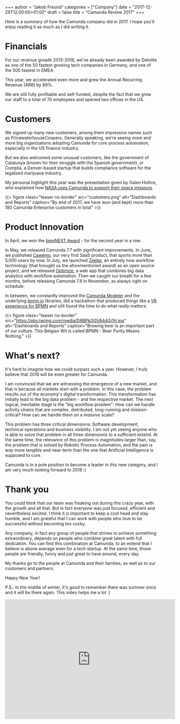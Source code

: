+++
author = "Jakob Freund"
categories = ["Company"]
date = "2017-12-29T12:00:00+01:00"
draft = false
title = "Camunda Review 2017"
+++

Here is a summary of how the Camunda company did in 2017. I hope you'll enjoy reading it as much as I did writing it.

# Financials

For our revenue growth 2013-2016, we've already been awarded by Deloitte as one of the 50 fastest growing tech companies in Germany, and one of the 500 fastest in EMEA.

This year, we accelerated even more and grew the Annual Recurring Revenue (ARR) by 89%. 

We are still fully profitable and self-funded, despite the fact that we grew our staff to a total of 70 employees and opened two offices in the US.

# Customers

 We signed up many new customers, among them impressive names such as PricewaterhouseCoopers. Generally speaking, we're seeing more and more big organizations adopting Camunda for core process automation, especially in the US finance industry. 

But we also welcomed some unusual customers, like the government of Catalunya (known for their struggle with the Spanish government), or Complia, a Denver-based startup that builds compliance software for the legalized marijuana industry. 

My personal highlight this year was the presentation given by Galen Hollins, who explained how [NASA uses Camunda to support their space missions](https://vimeo.com/236067860). 

{{< figure
    class="teaser no-border"
    src="customers.png"
    alt="Dashboards and Reports"
    caption="By end of 2017, we have won (and kept) more than 180 Camunda Enterprise customers in total" >}}


# Product Innovation

In April, we won the [bpmNEXT Award](http://bpmnext.com) - for the second year in a row. 

In May, we released Camunda 7.7 with significant improvements. In June, we published [Cawemo](https://cawemo.com), our very first SaaS product, that sports more than 5,000 users by now. In July, we launched [Zeebe](https://zeebe.io), an entirely now workflow technology (that brought us the aforementioned award) as an open source project, and we released [Optimize](https://camunda.com/products/optimize/), a web app that combines big data analytics with workflow automation. Then we caught our breath for a few months, before releasing Camunda 7.8 in November, as always right on schedule. 

In between, we constantly improved the [Camunda Modeler](https://camunda.com/products/modeler/) and the underlying [bpmn.io](https://bpmn.io) libraries, did a hackathon that produced things like a [VR experience for BPMN](https://twitter.com/CamundaBPM/status/911199602925293570) and still found the time to do what <i>really</i> matters: 

{{< figure
    class="teaser no-border"
    src="https://pbs.twimg.com/media/DRBPkOGVAAASj1H.jpg"
    alt="Dashboards and Reports"
    caption="Brewing beer is an important part of our culture. This Belgian Wit is called BPMN - Beer Purity Means Nothing." >}}

# What's next?

It's hard to imagine how we could surpass such a year. However, I truly believe that 2018 will be even greater for Camunda.

I am convinced that we are witnessing the emergence of a new market, and that is because all markets start with a problem. In this case, the problem results out of the economy's digital transformation. This transformation has initially lead to the big data problem - and the respective market. The next logical, inevitable stage is the "big workflow problem": How can we handle activity chains that are complex, distributed, long-running and mission-critical? How can we handle them on a <i>massive</i> scale? 

This problem has three critical dimensions: Software development, technical operations and business visibility. I am not yet seeing anyone who is able to solve that problem in all three dimensions to a sufficient extend. At the same time, the relevance of this problem is magnitudes larger than, say, the problem that is solved by Robotic Process Automation, and the pain is way more tangible and near-term than the one that Artificial Intelligence is supposed to cure. 

Camunda is in a pole position to become a leader in this new category, and I am very much looking forward to 2018 :)

# Thank you

You could think that our team was freaking out during this crazy year, with the growth and all that. But in fact everyone was just focused, efficient and nevertheless excited. I think it is important to keep a cool head and stay humble, and I am grateful that I can work with people who love to be successful without becoming too cocky.

Any company, in fact any group of people that strives to achieve something extraordinary, depends on people who combine great talent with full dedication. You can find this combination at Camunda, to an extend that I believe is above average even for a tech startup. At the same time, those people are friendly, funny and just great to have around, every day. 

My thanks go to the people at Camunda and their families, as well as to our customers and partners. 

Happy New Year! 

P.S.: In the middle of winter, it's good to remember there was summer once and it will be there again. This video helps me a lot :)

<iframe width="560" height="394" src="https://www.youtube.com/embed/M29DnU70Fqk" frameborder="0" gesture="media" allow="encrypted-media" allowfullscreen></iframe>